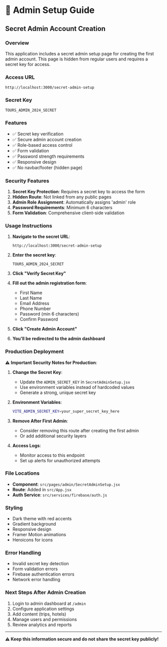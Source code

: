# 🔐 Admin Setup Guide

## Secret Admin Account Creation

### Overview
This application includes a secret admin setup page for creating the first admin account. This page is hidden from regular users and requires a secret key for access.

### Access URL
```
http://localhost:3000/secret-admin-setup
```

### Secret Key
```
TOURS_ADMIN_2024_SECRET
```

### Features
- ✅ Secret key verification
- ✅ Secure admin account creation
- ✅ Role-based access control
- ✅ Form validation
- ✅ Password strength requirements
- ✅ Responsive design
- ✅ No navbar/footer (hidden page)

### Security Features
1. **Secret Key Protection**: Requires a secret key to access the form
2. **Hidden Route**: Not linked from any public pages
3. **Admin Role Assignment**: Automatically assigns 'admin' role
4. **Password Requirements**: Minimum 6 characters
5. **Form Validation**: Comprehensive client-side validation

### Usage Instructions

1. **Navigate to the secret URL**:
   ```
   http://localhost:3000/secret-admin-setup
   ```

2. **Enter the secret key**:
   ```
   TOURS_ADMIN_2024_SECRET
   ```

3. **Click "Verify Secret Key"**

4. **Fill out the admin registration form**:
   - First Name
   - Last Name
   - Email Address
   - Phone Number
   - Password (min 6 characters)
   - Confirm Password

5. **Click "Create Admin Account"**

6. **You'll be redirected to the admin dashboard**

### Production Deployment

⚠️ **Important Security Notes for Production**:

1. **Change the Secret Key**: 
   - Update the `ADMIN_SECRET_KEY` in `SecretAdminSetup.jsx`
   - Use environment variables instead of hardcoded values
   - Generate a strong, unique secret key

2. **Environment Variables**:
   ```bash
   VITE_ADMIN_SECRET_KEY=your_super_secret_key_here
   ```

3. **Remove After First Admin**:
   - Consider removing this route after creating the first admin
   - Or add additional security layers

4. **Access Logs**:
   - Monitor access to this endpoint
   - Set up alerts for unauthorized attempts

### File Locations
- **Component**: `src/pages/admin/SecretAdminSetup.jsx`
- **Route**: Added in `src/App.jsx`
- **Auth Service**: `src/services/firebase/auth.js`

### Styling
- Dark theme with red accents
- Gradient background
- Responsive design
- Framer Motion animations
- Heroicons for icons

### Error Handling
- Invalid secret key detection
- Form validation errors
- Firebase authentication errors
- Network error handling

### Next Steps After Admin Creation
1. Login to admin dashboard at `/admin`
2. Configure application settings
3. Add content (trips, hotels)
4. Manage users and permissions
5. Review analytics and reports

---

**⚠️ Keep this information secure and do not share the secret key publicly!**
